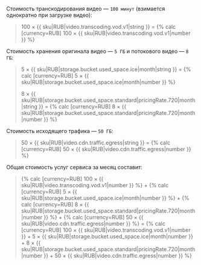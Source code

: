 Стоимость транскодирования видео — `100 минут` (взимается однократно при загрузке видео):

> 100 × {{ sku|RUB|video.transcoding.vod.v1|string }} = {% calc [currency=RUB] 100  × {{ sku|RUB|video.transcoding.vod.v1|number }} %}

Стоимость хранения оригинала видео — `5 ГБ` и потокового видео — `8 ГБ`:

> 5 × {{ sku|RUB|storage.bucket.used_space.ice|month|string }} = {% calc [currency=RUB] 5  × {{ sku|RUB|storage.bucket.used_space.ice|month|number }} %}
>
> 8 × {{ sku|RUB|storage.bucket.used_space.standard|pricingRate.720|month|string }} = {% calc [currency=RUB] 8  × {{ sku|RUB|storage.bucket.used_space.standard|pricingRate.720|month|number }} %}

Стоимость исходящего трафика — `50 ГБ`:

> 50 × {{ sku|RUB|video.cdn.traffic.egress|string }} = {% calc [currency=RUB] 50  × {{ sku|RUB|video.cdn.traffic.egress|number }} %}

Общая стоимость услуг сервиса за месяц составит:

> {% calc [currency=RUB] 100  × {{ sku|RUB|video.transcoding.vod.v1|number }} %} + {% calc [currency=RUB] 5 × {{ sku|RUB|storage.bucket.used_space.ice|month|number }} %} + {% calc [currency=RUB] 8 × {{ sku|RUB|storage.bucket.used_space.standard|pricingRate.720|month|number }} %} + {% calc [currency=RUB] 50 × {{ sku|RUB|video.cdn.traffic.egress|number }} %} = {% calc [currency=RUB] 100  × {{ sku|RUB|video.transcoding.vod.v1|number }} + 5 × {{ sku|RUB|storage.bucket.used_space.ice|month|number }} + 8 × {{ sku|RUB|storage.bucket.used_space.standard|pricingRate.720|month|number }} + 50 × {{ sku|RUB|video.cdn.traffic.egress|number }} %}